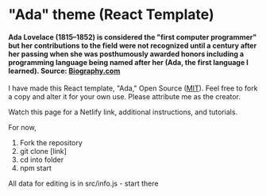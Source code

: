 # "Ada" theme (React Template)

#### Ada Lovelace (1815–1852) is considered the "first computer programmer" but her contributions to the field were not recognized until a century after her passing when she was posthumously awarded honors including a programming language being named after her (Ada, the first language I learned). Source: [Biography.com](https://www.biography.com/scholar/ada-lovelace)

I have made this React template, "Ada," Open Source ([MIT](https://opensource.org/licenses/MIT)). Feel free to fork a copy and alter it for your own use. Please attribute me as the creator.

Watch this page for a Netlify link, additional instructions, and tutorials.

For now,

1. Fork the repository
2. git clone [link]
3. cd into folder
4. npm start

All data for editing is in src/info.js - start there
